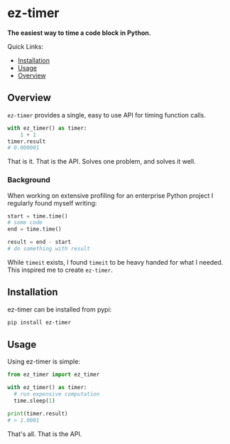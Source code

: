 # ez-timer

__The easiest way to time a code block in Python.__

Quick Links:
- [Installation](#Installation)
- [Usage](#Usage)
- [Overview](#Overview)

## Overview
`ez-timer` provides a single, easy to use API for timing function calls.

```python
with ez_timer() as timer:
    1 + 1
timer.result
# 0.000001
```

That is it.  That is the API.  Solves one problem, and solves it well.

### Background
When working on extensive profiling for an enterprise Python project I regularly found myself writing:

```python
start = time.time()
# some code
end = time.time()

result = end - start
# do something with result
```

While `timeit` exists, I found `timeit` to be heavy handed for what I needed.
This inspired me to create `ez-timer`.

## Installation
ez-timer can be installed from pypi:

```bash
pip install ez-timer
```

## Usage
Using ez-timer is simple:

```python
from ez_timer import ez_timer

with ez_timer() as timer:
  # run expensive computation
  time.sleep(1)

print(timer.result)
# > 1.0001
```

That's all.  That is the API.
